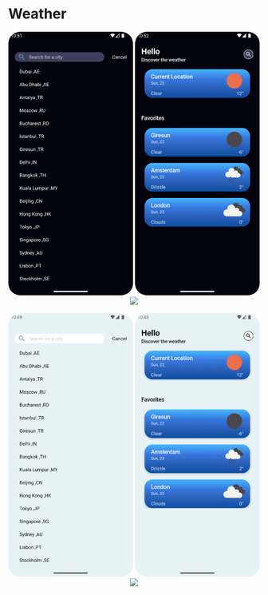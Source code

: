 # Weather


<p align="center">
  <img src="https://github.com/OzcanAlasalvar/Weather/blob/develop/art/search_dark.png" width="250">
  <img src="https://github.com/OzcanAlasalvar/Weather/blob/develop/art/detail_dark.png" width="250">
  <img src="https://github.com/OzcanAlasalvar/Weather/blob/develop/art/detail_night.gif" width="250">
</p>




<p align="center">
  <img src="https://github.com/OzcanAlasalvar/Weather/blob/develop/art/serarch_light.png" width="250">
  <img src="https://github.com/OzcanAlasalvar/Weather/blob/develop/art/home_light.png" width="250">
  <img src="https://github.com/OzcanAlasalvar/Weather/blob/develop/art/detail_light.gif" width="250">
</p>
